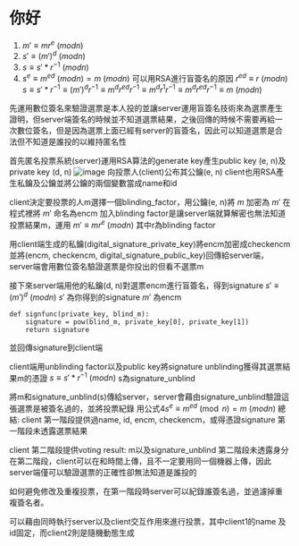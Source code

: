 你好
===
1. $m' \equiv m r^e \ (mod{n})$
2. $s' \equiv (m')^d \ (mod{n})$
3. $s \equiv s'*r^{-1} \ (mod{n})$
4. $s^e \equiv m^{ed} \ (mod{n}) = m \ (mod{n})$
可以用RSA進行盲簽名的原因
$r^{ed} \equiv r\ (mod{n})$
$s \equiv s'*r^{-1} \equiv (m')^dr^{-1} \equiv m^{d}r^{ed}r^{-1} \equiv m^{d}r^{1}r^{-1} \equiv m^{d}r^{ed}r^{-1} \equiv m\ (mod{n})$

先運用數位簽名來驗證選票是本人投的並讓server運用盲簽名技術來為選票產生證明，但server端簽名的時候並不知道選票結果，之後回傳的時候不需要再給一次數位簽名，但是因為選票上面已經有server的盲簽名，因此可以知道選票是合法但不知道是誰投的以維持匿名性


首先匿名投票系統(server)運用RSA算法的generate key產生public key (e, n)及private key (d, n)
![image](https://hackmd.io/_uploads/rJPkMgXHC.png)
向投票人(client)公布其公鑰(e, n)
client也用RSA產生私鑰及公鑰並將公鑰的兩個變數當成name和id

client決定要投票的人m選擇一個blinding_factor，用公鑰(e, n)將 $m$ 加密為 $m'$ 在程式裡將 $m'$ 命名為encm
加入blinding factor是讓server端就算解密也無法知道投票結果m，運用 $m' \equiv m r^e \ (mod{n})$ 其中r為blinding factor


用client端生成的私鑰(digital_signature_private_key)將encm加密成checkencm並將(encm, checkencm, digital_signature_public_key)回傳給server端，server端會用數位簽名驗證選票是你投出的但看不選票m

接下來server端用他的私鑰(d, n)對選票encm進行盲簽名，得到signature
$s' \equiv (m')^d \ (mod{n})$ $s'$ 為你得到的signature $m'$ 為encm
```
def signfunc(private_key, blind_m):
    signature = pow(blind_m, private_key[0], private_key[1])
    return signature
```
並回傳signature到client端

client端用unblinding factor以及public key將signature unblinding獲得其選票結果m的憑證
$s \equiv s'*r^{-1} \ (mod{n})$ s為signature_unblind


將m和signature_unblind(s)傳給server，server會藉由signature_unblind驗證這張選票是被簽名過的，並將投票紀錄
用公式4$s^e \equiv m^{ed} \pmod{n} = m \ (mod{n})$
總結:
client 第一階段提供過name, id, encm, checkencm，或得憑證signature
第一階段未透露選票結果

client 第二階段提供voting result: m以及signature_unblind
第二階段未透露身分
在第二階段，client可以在和時間上傳，且不一定要用同一個機器上傳，因此server端僅可以驗證選票的正確性卻無法知道是誰投的

如何避免修改及重複投票，在第一階段時server可以紀錄誰簽名過，並過濾掉重複簽名者。

可以藉由同時執行server以及client交互作用來進行投票，其中client1的name 及 id固定，而client2則是隨機動態生成

